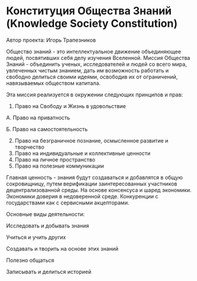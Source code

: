 # Конституция Общества Знаний (Knowledge Society Constitution)

Автор проекта: Игорь Трапезников

Общество знаний - это интеллектуальное движение объединяющее людей, посвятивших себя делу изучения Вселенной.
Миссия Общества Знаний - объединить ученых, исследователей и людей со всего мира, увлеченных чистым знанием, дать им возможность работать и свободно делиться своими идеями, освободив их от ограничений, навязываемых обществом капитала.

Эта миссия реализуется в окружении следующих принципов и прав:
1. Право на Свободу и Жизнь в удовольствие

А. Право на приватность

Б. Право на самостоятельность

2. Право на безграничное познание, осмысленное развитие и творчество
3. Право на индивидуальные и коллективные ценности
4. Право на личное пространство
5. Право на полезные коммуникации

Главная ценность - знания будут создаваться и добавлятся в общую сокровищницу, путем верификации заинтересованных участников децентрализованной среды. На основе консенсуса и шаред экономики. Экономики доверия в недоверенной среде. Конкуренции с государствами как с сервисными акцепторами.

Основные виды деятельности:

Исследовать и добывать знания

Учиться и учить других

Создавать и творить на основе этих знаний

Полезно общаться

Записывать и делиться историей
